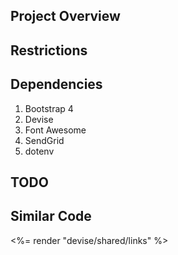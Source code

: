 ## Project Overview


## Restrictions


## Dependencies
1. Bootstrap 4
2. Devise
3. Font Awesome
4. SendGrid
5. dotenv

## TODO


## Similar Code

<div class="col-md-5 mx-auto">
  <div class="jumbotron my-5 border-solid-3">
    <p class="text-center mt-4">
      <%= render "devise/shared/links" %>
    </p>
  </div> <!-- jumbotron -->
</div> <!-- col-md-5 offset-md-1 -->
